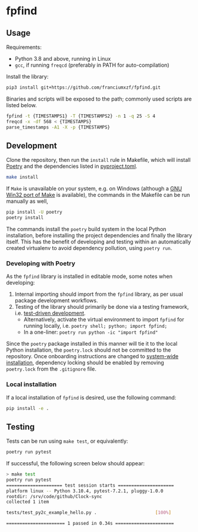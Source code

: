 # fpfind

## Usage

Requirements:

* Python 3.8 and above, running in Linux
* `gcc`, if running `freqcd` (preferably in PATH for auto-compilation)

Install the library:

```bash
pip3 install git+https://github.com/franciumxzf/fpfind.git
```

Binaries and scripts will be exposed to the path; commonly used scripts are listed below.

```bash
fpfind -t {TIMESTAMPS1} -T {TIMESTAMPS2} -n 1 -q 25 -S 4
freqcd -x -df 568 < {TIMESTAMPS}
parse_timestamps -A1 -X -p {TIMESTAMPS}
```

## Development

Clone the repository, then run the `install` rule in Makefile, which will install [Poetry](https://python-poetry.org/) and the dependencies listed in [pyproject.toml](pyproject.toml).

```bash
make install
```

If `Make` is unavailable on your system, e.g. on Windows (although a [GNU Win32 port of Make](https://gnuwin32.sourceforge.net/packages/make.htm) is available), the commands in the Makefile can be run manually as well,

```bash
pip install -U poetry
poetry install
```

The commands install the `poetry` build system in the local Python installation, before installing the project dependencies and finally the library itself. This has the benefit of developing and testing within an automatically created virtualenv to avoid dependency pollution, using `poetry run`.

### Developing with Poetry

As the `fpfind` library is installed in editable mode, some notes when developing:

1. Internal importing should import from the `fpfind` library, as per usual package development workflows.
1. Testing of the library should primarily be done via a testing framework, i.e. [test-driven development](https://en.wikipedia.org/wiki/Test-driven_development).
   * Alternatively, activate the virtual environment to import `fpfind` for running locally, i.e. `poetry shell; python; import fpfind;`
   * In a one-liner: `poetry run python -ic "import fpfind"`

Since the `poetry` package installed in this manner will tie it to the local Python installation, the `poetry.lock` should not be committed to the repository. Once onboarding instructions are changed to [system-wide installation](https://python-poetry.org/docs/), dependency locking should be enabled by removing `poetry.lock` from the `.gitignore` file.

### Local installation

If a local installation of `fpfind` is desired, use the following command:

```bash
pip install -e .
```

## Testing

Tests can be run using `make test`, or equivalently:

```bash
poetry run pytest
```

If successful, the following screen below should appear:

```bash
> make test
poetry run pytest
===================== test session starts =====================
platform linux -- Python 3.10.4, pytest-7.2.1, pluggy-1.0.0
rootdir: /srv/code/github/Clock-sync
collected 1 item

tests/test_py2c_example_hello.py .                      [100%]

====================== 1 passed in 0.34s ======================
```

